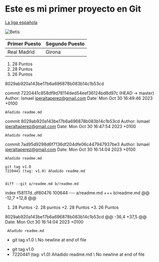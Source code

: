 # Este es mi primer proyecto en Git

[La liga española](https://www.marca.com/futbol/primera-division.html?intcmp=MENUPROD&s_kw=primera-division)


![Betis](https://www.google.com/url?sa=i&url=https%3A%2F%2Fwww.muralesdepared.es%2Fproducto%2Fescudo-del-betis%2F&psig=AOvVaw3KWAHO-OuT8ld2-dlMJBDA&ust=1698764862443000&source=images&cd=vfe&opi=89978449&ved=0CBEQjRxqFwoTCJiP4L2GnoIDFQAAAAAdAAAAABAJ)


| Primer Puesto      | Segundo Puesto |
|--------------------|----------------|
| Real Madrid        | Girona         |


1. 28 Puntos
2. 28 Puntos
3. 26 Puntos


8029ab920a143be17b6a696878b083b14c1b53cd


commit 7220441c858df9d78114ded54eef36124bd8d97c (HEAD -> master)
Author: Ismael <iperaltaperez@gmail.com>
Date:   Mon Oct 30 16:49:46 2023 +0100

    Añadido readme.md

commit 8029ab920a143be17b6a696878b083b14c1b53cd
Author: Ismael <iperaltaperez@gmail.com>
Date:   Mon Oct 30 16:47:54 2023 +0100

    Añadido readme.md

commit 7ad95d9298d6f7136df204dfe06c447947937be3
Author: Ismael <iperaltaperez@gmail.com>
Date:   Mon Oct 30 16:14:04 2023 +0100

    Añadido readme.md

    git tag v1.0
    7220441 (tag: v1.0) Añadido readme.md


    diff --git a/readme.md b/readme.md
index f58117d..df80476 100644
--- a/readme.md
+++ b/readme.md
@@ -12,7 +12,8 @@


 1. 28 Puntos
-2. 28 puntos
+2. 28 Puntos
+3. 26 Puntos


 8029ab920a143be17b6a696878b083b14c1b53cd
@@ -36,4 +37,5 @@ Date:   Mon Oct 30 16:14:04 2023 +0100

     Añadido readme.md

-    git tag v1.0
\ No newline at end of file
+    git tag v1.0
+    7220441 (tag: v1.0) Añadido readme.md
\ No newline at end of file
